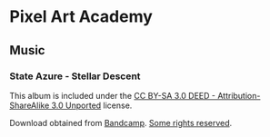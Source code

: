# Pixel Art Academy

## Music 

### State Azure - Stellar Descent

This album is included under the [CC BY-SA 3.0 DEED - Attribution-ShareAlike 3.0 Unported](http://creativecommons.org/licenses/by-sa/3.0/) license.

Download obtained from [Bandcamp](https://stateazure.bandcamp.com/album/stellar-descent). [Some rights reserved](http://creativecommons.org/licenses/by-sa/3.0/).
